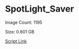 # SpotLight_Saver

Image Count: 1195

Size: 0.801 GB

[Script Link](https://github.com/liuyal/Archive/blob/master/Python/Utilities/Miscellaneous/spotlight_saver.py)

